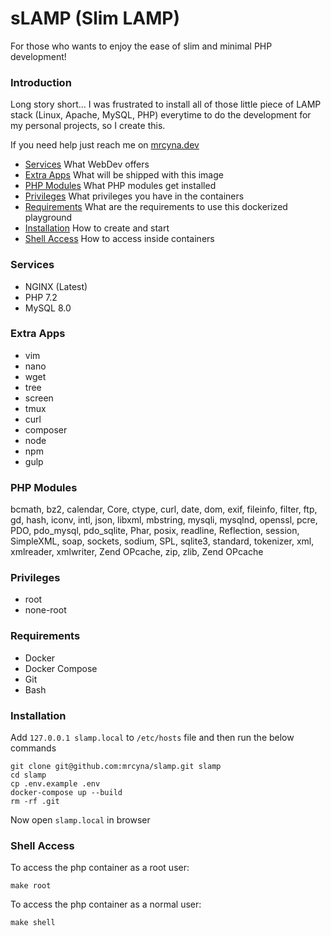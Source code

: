 # sLAMP (Slim LAMP)
For those who wants to enjoy the ease of slim and minimal PHP development!

### Introduction
Long story short... I was frustrated to install all of those little piece of LAMP stack (Linux, Apache, MySQL, PHP) everytime to do the development for my personal projects, so I create this.

If you need help just reach me on [mrcyna.dev](https://mrcyna.dev)

- [Services](#services) What WebDev offers
- [Extra Apps](#extra-apps) What will be shipped with this image
- [PHP Modules](#php-modules) What PHP modules get installed 
- [Privileges](#privileges) What privileges you have in the containers
- [Requirements](#requirements) What are the requirements to use this dockerized playground
- [Installation](#installation) How to create and start
- [Shell Access](#shell-access) How to access inside containers

### Services
- NGINX (Latest)
- PHP 7.2
- MySQL 8.0

### Extra Apps
- vim
- nano
- wget
- tree
- screen
- tmux
- curl
- composer
- node
- npm
- gulp

### PHP Modules
bcmath, bz2, calendar, Core, ctype, curl, date, dom, exif, fileinfo, filter, ftp, gd, hash, iconv, intl, json, libxml, mbstring, mysqli, mysqlnd, openssl, pcre, PDO, pdo_mysql, pdo_sqlite, Phar, posix, readline, Reflection, session, SimpleXML, soap, sockets, sodium, SPL, sqlite3, standard, tokenizer, xml, xmlreader, xmlwriter, Zend OPcache, zip, zlib, Zend OPcache


### Privileges
- root
- none-root

### Requirements
- Docker
- Docker Compose
- Git
- Bash

### Installation
Add ```127.0.0.1 slamp.local``` to ```/etc/hosts``` file and then run the below commands
```
git clone git@github.com:mrcyna/slamp.git slamp
cd slamp
cp .env.example .env
docker-compose up --build
rm -rf .git
```
Now open ```slamp.local``` in browser

### Shell Access
To access the php container as a root user:
```
make root
```

To access the php container as a normal user:
```
make shell
```
